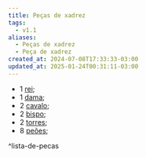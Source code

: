 ```yaml
---
title: Peças de xadrez
tags:
  - v1.1
aliases:
  - Peças de xadrez
  - Peça de xadrez
created_at: 2024-07-08T17:33:33-03:00
updated_at: 2025-01-24T00:31:11-03:00
---
```


-  1 [rei](content/atomos/2024/07/08/Xadrez_Rei_xadrez.md);
-  1 [dama](content/atomos/2024/07/08/Xadrez_Dama.md);
-  2 [cavalo](content/atomos/2024/07/26/Xadrez_Cavalo.md);
-  2 [bispo](content/atomos/2024/07/08/Xadrez_Bispo.md);
-  2 [torres](content/atomos/2024/07/26/Xadrez_Torre.md);
-  8 [peões](content/atomos/2024/07/26/Xadrez_Peao.md);

^lista-de-pecas